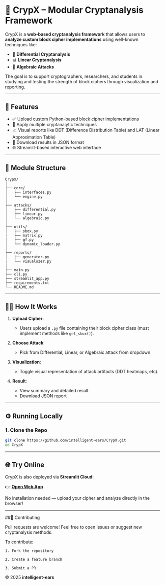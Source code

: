 # 🔐 CrypX – Modular Cryptanalysis Framework

CrypX is a **web-based cryptanalysis framework** that allows users to **analyze custom block cipher implementations** using well-known techniques like:

- 🧮 **Differential Cryptanalysis**
- 📊 **Linear Cryptanalysis**
- 🧠 **Algebraic Attacks**

The goal is to support cryptographers, researchers, and students in studying and testing the strength of block ciphers through visualization and reporting.

---

## 🚀 Features

- ✅ Upload custom Python-based block cipher implementations
- 🧠 Apply multiple cryptanalytic techniques
- 📈 Visual reports like DDT (Difference Distribution Table) and LAT (Linear Approximation Table)
- 📄 Download results in JSON format
- 🌐 Streamlit-based interactive web interface

---

## 🧱 Module Structure

```text
CrypX/
│
├── core/
│   ├── interfaces.py       
│   └── engine.py
|
├── attacks/
│   ├── differential.py      
│   ├── linear.py            
│   └── algebraic.py        
│
├── utils/
│   ├── sbox.py
|   ├── matrix.py
|   ├── gf.py          
│   └── dynamic_loader.py   
│
├── reports/
│   ├── generator.py
|   └── visualozer.py       
│
├── main.py
├── cli.py      
├── streamlit_app.py
├── requirements.txt    
└── README.md   
```
---

## 🧑‍💻 How It Works

1. **Upload Cipher**:
   - Users upload a `.py` file containing their block cipher class (must implement methods like `get_sbox()`).

2. **Choose Attack**:
   - Pick from Differential, Linear, or Algebraic attack from dropdown.

3. **Visualization**:
   - Toggle visual representation of attack artifacts (DDT heatmaps, etc).

4. **Result**:
   - View summary and detailed result
   - Download JSON report

---

## ⚙️ Running Locally

### 1. Clone the Repo

```bash
git clone https://github.com/intelligent-ears/CrypX.git
cd CrypX
```
---
## 🌐 Try Online

CrypX is also deployed via **Streamlit Cloud**:

👉 [**Open Web App**](https://crypx0.streamlit.app)

No installation needed — upload your cipher and analyze directly in the browser!

---

##🤝 Contributing

Pull requests are welcome! Feel free to open issues or suggest new cryptanalysis methods.

To contribute:

    1. Fork the repository
    
    2. Create a feature branch
    
    3. Submit a PR


© 2025 **intelligent-ears**
